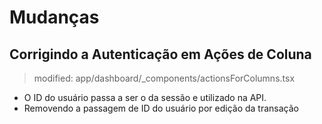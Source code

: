 # Mudanças

## Corrigindo a Autenticação em Ações de Coluna
> modified:   app/dashboard/_components/actionsForColumns.tsx
- O ID do usuário passa a ser o da sessão e utilizado na API.
- Removendo a passagem de ID do usuário por edição da transação

        
        
	
	
	


	



	

